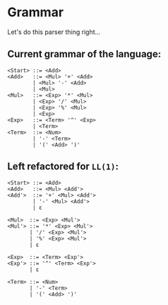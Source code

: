 # Grammar

Let's do this parser thing right...

## Current grammar of the language:

```
<Start> ::= <Add>
<Add>   ::= <Mul> '+' <Add>
        | <Mul> '-' <Add>
        | <Mul>
<Mul>   ::= <Exp> '*' <Mul>
        | <Exp> '/' <Mul>
        | <Exp> '%' <Mul>
        | <Exp>
<Exp>   ::= <Term> '^' <Exp>
        | <Term>
<Term>  ::= <Num>
        | '-' <Term>
        | '(' <Add> ')'
```

## Left refactored for `LL(1)`:

```
<Start> ::= <Add>
<Add>   ::= <Mul> <Add'>
<Add'>  ::= '+' <Mul> <Add'>
        | '-' <Mul> <Add'>
        | ε 

<Mul>  ::= <Exp> <Mul'>
<Mul'> ::= '*' <Exp> <Mul'>
       | '/' <Exp> <Mul'>
       | '%' <Exp> <Mul'>
       | ε

<Exp>  ::= <Term> <Exp'>
<Exp'> ::= '^' <Term> <Exp'>
       | ε

<Term> ::= <Num>
       | '-' <Term>
       | '(' <Add> ')'
```
